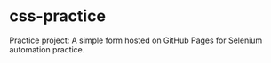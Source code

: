 # css-practice
 Practice project: A simple form hosted on GitHub Pages for Selenium automation practice.